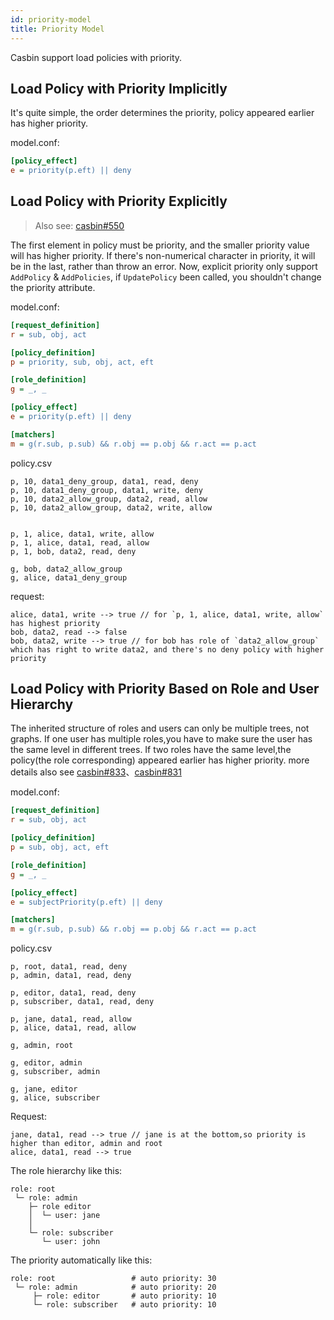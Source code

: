 ```yaml
---
id: priority-model
title: Priority Model
---
```


Casbin support load policies with priority. 

## Load Policy with Priority Implicitly

It's quite simple, the order determines the priority, policy appeared earlier has higher priority.

model.conf:
```ini
[policy_effect]
e = priority(p.eft) || deny
```

## Load Policy with Priority Explicitly

> Also see: [casbin#550](https://github.com/casbin/casbin/issues/550)

The first element in policy must be priority, and the smaller priority value will has higher priority. If there's non-numerical character in priority, it will be in the last, rather than throw an error.
Now, explicit priority only support `AddPolicy` & `AddPolicies`, if `UpdatePolicy` been called, you shouldn't change the priority attribute.

model.conf:
```ini
[request_definition]
r = sub, obj, act

[policy_definition]
p = priority, sub, obj, act, eft

[role_definition]
g = _, _

[policy_effect]
e = priority(p.eft) || deny

[matchers]
m = g(r.sub, p.sub) && r.obj == p.obj && r.act == p.act
```

policy.csv
```csv
p, 10, data1_deny_group, data1, read, deny
p, 10, data1_deny_group, data1, write, deny
p, 10, data2_allow_group, data2, read, allow
p, 10, data2_allow_group, data2, write, allow


p, 1, alice, data1, write, allow
p, 1, alice, data1, read, allow
p, 1, bob, data2, read, deny

g, bob, data2_allow_group
g, alice, data1_deny_group
```

request:
```
alice, data1, write --> true // for `p, 1, alice, data1, write, allow` has highest priority
bob, data2, read --> false
bob, data2, write --> true // for bob has role of `data2_allow_group` which has right to write data2, and there's no deny policy with higher priority 
```
## Load Policy with Priority Based on Role and User Hierarchy

The inherited structure of roles and users can only be multiple trees, not graphs. If one user has multiple roles,you have to make sure the user has the same level in different trees. If two roles have the same level,the policy(the role corresponding) appeared earlier has higher priority. more details also see [casbin#833](https://github.com/casbin/casbin/pull/833)、[casbin#831](https://github.com/casbin/casbin/issues/831)

model.conf:
```ini
[request_definition]
r = sub, obj, act

[policy_definition]
p = sub, obj, act, eft

[role_definition]
g = _, _

[policy_effect]
e = subjectPriority(p.eft) || deny

[matchers]
m = g(r.sub, p.sub) && r.obj == p.obj && r.act == p.act 
```

policy.csv
```csv
p, root, data1, read, deny
p, admin, data1, read, deny

p, editor, data1, read, deny
p, subscriber, data1, read, deny

p, jane, data1, read, allow
p, alice, data1, read, allow

g, admin, root

g, editor, admin
g, subscriber, admin

g, jane, editor
g, alice, subscriber 
```

Request:
```
jane, data1, read --> true // jane is at the bottom,so priority is higher than editor, admin and root
alice, data1, read --> true
```

 The role hierarchy like this: 
```
role: root
 └─ role: admin
    ├─ role editor
    │  └─ user: jane
    │
    └─ role: subscriber
       └─ user: john
```

The priority automatically like this: 

```
role: root                 # auto priority: 30
 └─ role: admin            # auto priority: 20
     ├─ role: editor       # auto priority: 10
     └─ role: subscriber   # auto priority: 10
```
